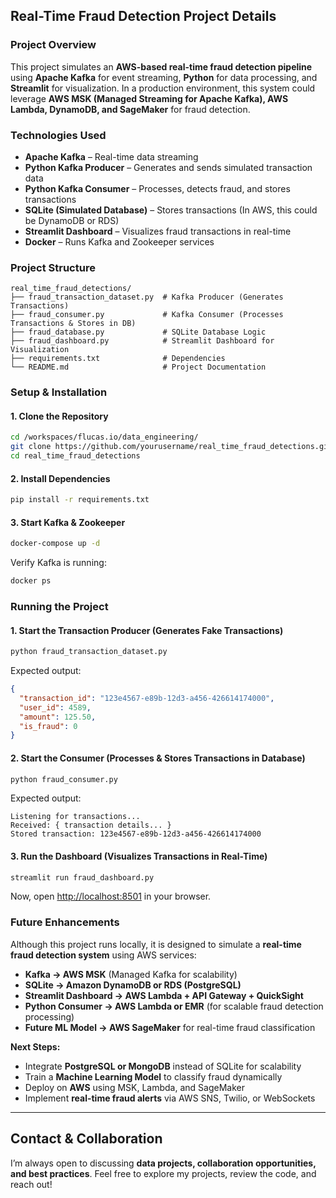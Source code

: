 ## Real-Time Fraud Detection Project Details

### **Project Overview**
This project simulates an **AWS-based real-time fraud detection pipeline** using **Apache Kafka** for event streaming, **Python** for data processing, and **Streamlit** for visualization. In a production environment, this system could leverage **AWS MSK (Managed Streaming for Apache Kafka), AWS Lambda, DynamoDB, and SageMaker** for fraud detection.

### **Technologies Used**
- **Apache Kafka** – Real-time data streaming
- **Python Kafka Producer** – Generates and sends simulated transaction data
- **Python Kafka Consumer** – Processes, detects fraud, and stores transactions
- **SQLite (Simulated Database)** – Stores transactions (In AWS, this could be DynamoDB or RDS)
- **Streamlit Dashboard** – Visualizes fraud transactions in real-time
- **Docker** – Runs Kafka and Zookeeper services

### **Project Structure**
```
real_time_fraud_detections/
├── fraud_transaction_dataset.py  # Kafka Producer (Generates Transactions)
├── fraud_consumer.py             # Kafka Consumer (Processes Transactions & Stores in DB)
├── fraud_database.py             # SQLite Database Logic
├── fraud_dashboard.py            # Streamlit Dashboard for Visualization
├── requirements.txt              # Dependencies
└── README.md                     # Project Documentation
```

### **Setup & Installation**
#### **1. Clone the Repository**
```sh
cd /workspaces/flucas.io/data_engineering/
git clone https://github.com/yourusername/real_time_fraud_detections.git
cd real_time_fraud_detections
```

#### **2. Install Dependencies**
```sh
pip install -r requirements.txt
```

#### **3. Start Kafka & Zookeeper**
```sh
docker-compose up -d
```
Verify Kafka is running:
```sh
docker ps
```

### **Running the Project**
#### **1. Start the Transaction Producer** (Generates Fake Transactions)
```sh
python fraud_transaction_dataset.py
```
Expected output:
```json
{
  "transaction_id": "123e4567-e89b-12d3-a456-426614174000",
  "user_id": 4589,
  "amount": 125.50,
  "is_fraud": 0
}
```

#### **2. Start the Consumer** (Processes & Stores Transactions in Database)
```sh
python fraud_consumer.py
```
Expected output:
```
Listening for transactions...
Received: { transaction details... }
Stored transaction: 123e4567-e89b-12d3-a456-426614174000
```

#### **3. Run the Dashboard** (Visualizes Transactions in Real-Time)
```sh
streamlit run fraud_dashboard.py
```
Now, open [http://localhost:8501](http://localhost:8501) in your browser.

### **Future Enhancements**
Although this project runs locally, it is designed to simulate a **real-time fraud detection system** using AWS services:
- **Kafka → AWS MSK** (Managed Kafka for scalability)
- **SQLite → Amazon DynamoDB or RDS (PostgreSQL)**
- **Streamlit Dashboard → AWS Lambda + API Gateway + QuickSight**
- **Python Consumer → AWS Lambda or EMR** (for scalable fraud detection processing)
- **Future ML Model → AWS SageMaker** for real-time fraud classification

**Next Steps:**
- Integrate **PostgreSQL or MongoDB** instead of SQLite for scalability
- Train a **Machine Learning Model** to classify fraud dynamically
- Deploy on **AWS** using MSK, Lambda, and SageMaker
- Implement **real-time fraud alerts** via AWS SNS, Twilio, or WebSockets

---

## Contact & Collaboration
I’m always open to discussing **data projects, collaboration opportunities, and best practices**. Feel free to explore my projects, review the code, and reach out!

